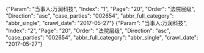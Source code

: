 {"Param": "当事人:万润科技", "Index": "1", "Page": "20", "Order": "法院层级", "Direction": "asc", "case_parties": "002654", "abbr_full_category": "abbr_single", "crawl_date": "2017-05-27"}
{"Param": "当事人:万润科技", "Index": "2", "Page": "20", "Order": "法院层级", "Direction": "asc", "case_parties": "002654", "abbr_full_category": "abbr_single", "crawl_date": "2017-05-27"}
